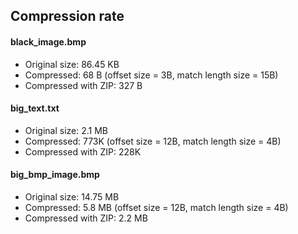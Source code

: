 ## Compression rate

#### black_image.bmp
* Original size: 86.45 KB
* Compressed: 68 B (offset size = 3B, match length size = 15B)
* Compressed with ZIP: 327 B

#### big_text.txt
* Original size: 2.1 MB
* Compressed: 773K (offset size = 12B, match length size = 4B)
* Compressed with ZIP: 228K

#### big_bmp_image.bmp
* Original size: 14.75 MB
* Compressed: 5.8 MB (offset size = 12B, match length size = 4B)
* Compressed with ZIP: 2.2 MB